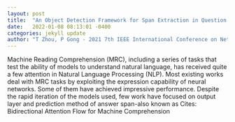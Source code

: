 ```yaml
---
layout: post
title:  "An Object Detection Framework for Span Extraction in Question Answering"
date:   2022-01-08 08:13:01 -0400
categories: jekyll update
author: "T Zhou, P Gong - 2021 7th IEEE International Conference on Network , 2021"
---
```

Machine Reading Comprehension (MRC), including a series of tasks that test the ability of models to understand natural language, has received quite a few attention in Natural Language Processing (NLP). Most existing works deal with MRC tasks by exploiting the expression capability of neural networks. Some of them have achieved impressive performance. Despite the rapid iteration of the models used, few work have focused on output layer and prediction method of answer span-also known as Cites: Bidirectional Attention Flow for Machine Comprehension